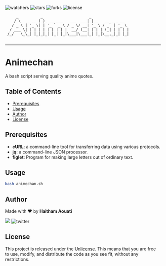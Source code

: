 ![watchers](https://custom-icon-badges.demolab.com/github/watchers/haithamaouati/Animechan?logo=eye)
![stars](https://custom-icon-badges.demolab.com/github/stars/haithamaouati/Animechan?logo=star)
![forks](https://custom-icon-badges.demolab.com/github/forks/haithamaouati/Animechan?logo=repo-forked)
![license](https://custom-icon-badges.demolab.com/github/license/haithamaouati/Animechan?logo=law)

```
     _          _                     _                 
    / \   _ __ (_)_ __ ___   ___  ___| |__   __ _ _ __  
   / _ \ | '_ \| | '_ ` _ \ / _ \/ __| '_ \ / _` | '_ \ 
  / ___ \| | | | | | | | | |  __/ (__| | | | (_| | | | |
 /_/   \_\_| |_|_|_| |_| |_|\___|\___|_| |_|\__,_|_| |_|
                                                        
```
___
# Animechan
A bash script serving quality anime quotes.

## Table of Contents

- [Prerequisites](#prerequisites)
- [Usage](#usage)
- [Author](#author)
- [License](#license)

## Prerequisites
- **cURL**: a command-line tool for transferring data using various protocols.
- **jq**: a command-line JSON processor.
- **figlet**: Program for making large letters out of ordinary text.

## Usage
```bash
bash animechan.sh
```

## Author
Made with :heart: by **Haitham Aouati**

![](https://badgen.net/badge/icon/twitter?icon=twitter&label)
![twitter](https://badgen.net/twitter/follow/haithamaouati)

## License
This project is released under the [Unlicense](https://github.com/haithamaouati/Animechan/blob/main/LICENSE). This means that you are free to use, modify, and distribute the code as you see fit, without any restrictions.
